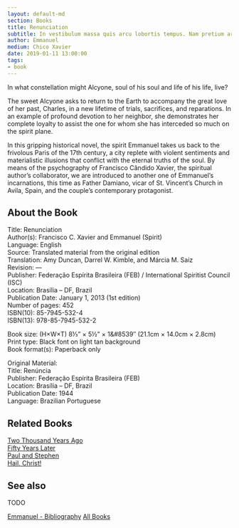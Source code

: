 ```yaml
---
layout: default-md
section: Books
title: Renunciation
subtitle: In vestibulum massa quis arcu lobortis tempus. Nam pretium arcu in odio vulputate luctus.
author: Emmanuel
medium: Chico Xavier
date: 2019-01-11 13:00:00
tags: 
- book
---
```


In what constellation might Alcyone, soul of his soul and life of his life, live?

The sweet Alcyone asks to return to the Earth to accompany the great love of her past, Charles, in a new lifetime of trials, sacrifices, and reparations. In an example of profound devotion to her neighbor, she demonstrates her complete loyalty to assist the one for whom she has interceded so much on the spirit plane.

In this gripping historical novel, the spirit Emmanuel takes us back to the frivolous Paris of the 17th century, a city replete with violent sentiments and materialistic illusions that conflict with the eternal truths of the soul. By means of the psychography of Francisco Cândido Xavier, the spiritual author’s collaborator, we are introduced to another one of Emmanuel’s incarnations, this time as Father Damiano, vicar of St. Vincent’s Church in Avila, Spain, and the couple’s contemporary protagonist.


## About the Book
Title: 	Renunciation  
Author(s): 	Francisco C. Xavier and Emmanuel (Spirit)  
Language: 	English  
Source: 	Translated material from the original edition  
Translation: 	Amy Duncan, Darrel W. Kimble, and Márcia M. Saiz  
Revision: 	—  
Publisher: 	Federação Espírita Brasileira (FEB) / International Spiritist Council (ISC)  
Location: 	Brasília – DF, Brazil  
Publication Date: 	January 1, 2013 (1st edition)  
Number of pages: 	452  
ISBN(10): 	85-7945-532-4  
ISBN(13): 	978-85-7945-532-2  
  
Book size: (H×W×T) 	8⅓” × 5½” × 1&#8539″ (21.1cm × 14.0cm × 2.8cm)  
Print type: 	Black font on light tan background  
Book format(s): 	Paperback only  
  
Original Material: 	  
Title: 	Renúncia  
Publisher: 	Federação Espírita Brasileira (FEB)  
Location: 	Brasília – DF, Brazil  
Publication Date: 	1944  
Language: 	Brazilian Portuguese  

## Related Books
[Two Thousand Years Ago](two-thousand-years-ago)  
[Fifty Years Later](fifty-years-later)  
[Paul and Stephen](paul-and-stephen)  
[Hail, Christ!](hail-christ)  


## See also
TODO


<a href="/books/emmanuel" class="button">Emmanuel - Bibliography</a>
<a href="/books" class="button">All Books</a>

